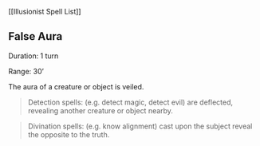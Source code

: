 [[Illusionist Spell List]]

## False Aura   

Duration: 1 turn

Range: 30’

The aura of a creature or object is veiled.

> Detection spells: (e.g. detect magic, detect evil) are deflected, revealing another creature or object nearby.

> Divination spells: (e.g. know alignment) cast upon the subject reveal the opposite to the truth.